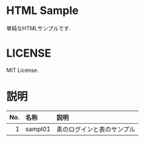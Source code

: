 # HTML Sample

単純なHTMLサンプルです.

# LICENSE

MIT License.

# 説明

|No.|名称|説明|
|-:|:-|:-|
|1|sampl01|素のログインと表のサンプル|
